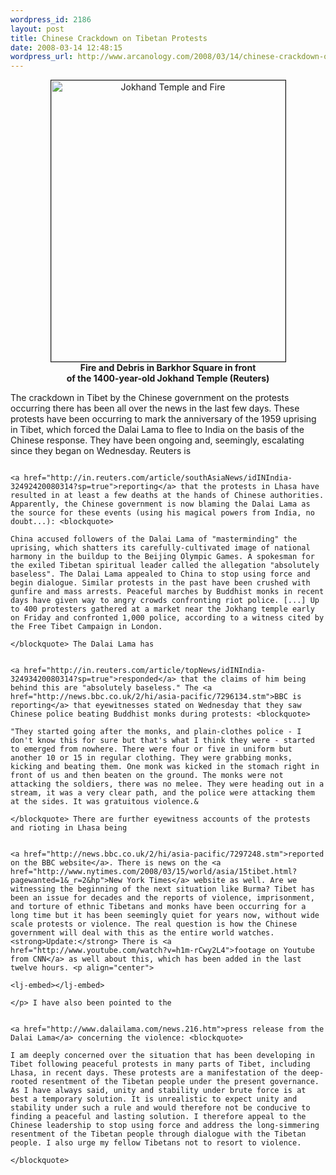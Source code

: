 ```yaml
--- 
wordpress_id: 2186
layout: post
title: Chinese Crackdown on Tibetan Protests
date: 2008-03-14 12:48:15
wordpress_url: http://www.arcanology.com/2008/03/14/chinese-crackdown-on-tibetan-protests/
---
```

<p align="center">
                                                                                                                                                                                                                                                                                                                                                                                                                                                                                                                                                                                                                                                                                                                                                                                                                                                                                                    <a href="http://www.flickr.com/photos/albill/2333851970/" title="Jokhand Temple and Fire by albill, on Flickr"><img src="http://farm3.static.flickr.com/2148/2333851970_94d260b46f_o.jpg" border="1" width="375" height="450" alt="Jokhand Temple and Fire" /><br /></a><strong>Fire and Debris in Barkhor Square in front<br />of the 1400-year-old Jokhand Temple (Reuters)</strong>
                                                                                                                                                                                                                                                                                                                                                                                                                                                                                                                                                                                                                                                                                                                                                                                                                                                                                                  </p> The crackdown in Tibet by the Chinese government on the protests occurring there has been all over the news in the last few days. These protests have been occurring to mark the anniversary of the 1959 uprising in Tibet, which forced the Dalai Lama to flee to India on the basis of the Chinese response. They have been ongoing and, seemingly, escalating since they began on Wednesday. Reuters is 
                                                                                                                                                                                                                                                                                                                                                                                                                                                                                                                                                                                                                                                                                                                                                                                                                                                                                                  
                                                                                                                                                                                                                                                                                                                                                                                                                                                                                                                                                                                                                                                                                                                                                                                                                                                                                                  <a href="http://in.reuters.com/article/southAsiaNews/idINIndia-32492420080314?sp=true">reporting</a> that the protests in Lhasa have resulted in at least a few deaths at the hands of Chinese authorities. Apparently, the Chinese government is now blaming the Dalai Lama as the source for these events (using his magical powers from India, no doubt...): <blockquote>
                                                                                                                                                                                                                                                                                                                                                                                                                                                                                                                                                                                                                                                                                                                                                                                                                                                                                                    China accused followers of the Dalai Lama of "masterminding" the uprising, which shatters its carefully-cultivated image of national harmony in the buildup to the Beijing Olympic Games. A spokesman for the exiled Tibetan spiritual leader called the allegation "absolutely baseless". The Dalai Lama appealed to China to stop using force and begin dialogue. Similar protests in the past have been crushed with gunfire and mass arrests. Peaceful marches by Buddhist monks in recent days have given way to angry crowds confronting riot police. [...] Up to 400 protesters gathered at a market near the Jokhang temple early on Friday and confronted 1,000 police, according to a witness cited by the Free Tibet Campaign in London.
                                                                                                                                                                                                                                                                                                                                                                                                                                                                                                                                                                                                                                                                                                                                                                                                                                                                                                  </blockquote> The Dalai Lama has 
                                                                                                                                                                                                                                                                                                                                                                                                                                                                                                                                                                                                                                                                                                                                                                                                                                                                                                  
                                                                                                                                                                                                                                                                                                                                                                                                                                                                                                                                                                                                                                                                                                                                                                                                                                                                                                  <a href="http://in.reuters.com/article/topNews/idINIndia-32493420080314?sp=true">responded</a> that the claims of him being behind this are "absolutely baseless." The <a href="http://news.bbc.co.uk/2/hi/asia-pacific/7296134.stm">BBC is reporting</a> that eyewitnesses stated on Wednesday that they saw Chinese police beating Buddhist monks during protests: <blockquote>
                                                                                                                                                                                                                                                                                                                                                                                                                                                                                                                                                                                                                                                                                                                                                                                                                                                                                                    "They started going after the monks, and plain-clothes police - I don't know this for sure but that's what I think they were - started to emerged from nowhere. There were four or five in uniform but another 10 or 15 in regular clothing. They were grabbing monks, kicking and beating them. One monk was kicked in the stomach right in front of us and then beaten on the ground. The monks were not attacking the soldiers, there was no melee. They were heading out in a stream, it was a very clear path, and the police were attacking them at the sides. It was gratuitous violence.&
                                                                                                                                                                                                                                                                                                                                                                                                                                                                                                                                                                                                                                                                                                                                                                                                                                                                                                  </blockquote> There are further eyewitness accounts of the protests and rioting in Lhasa being 
                                                                                                                                                                                                                                                                                                                                                                                                                                                                                                                                                                                                                                                                                                                                                                                                                                                                                                  
                                                                                                                                                                                                                                                                                                                                                                                                                                                                                                                                                                                                                                                                                                                                                                                                                                                                                                  <a href="http://news.bbc.co.uk/2/hi/asia-pacific/7297248.stm">reported on the BBC website</a>. There is news on the <a href="http://www.nytimes.com/2008/03/15/world/asia/15tibet.html?pagewanted=1&_r=2&hp">New York Times</a> website as well. Are we witnessing the beginning of the next situation like Burma? Tibet has been an issue for decades and the reports of violence, imprisonment, and torture of ethnic Tibetans and monks have been occurring for a long time but it has been seemingly quiet for years now, without wide scale protests or violence. The real question is how the Chinese government will deal with this as the entire world watches. <strong>Update:</strong> There is <a href="http://www.youtube.com/watch?v=h1m-rCwy2L4">footage on Youtube from CNN</a> as well about this, which has been added in the last twelve hours. <p align="center">
                                                                                                                                                                                                                                                                                                                                                                                                                                                                                                                                                                                                                                                                                                                                                                                                                                                                                                    <lj-embed></lj-embed>
                                                                                                                                                                                                                                                                                                                                                                                                                                                                                                                                                                                                                                                                                                                                                                                                                                                                                                  </p> I have also been pointed to the 
                                                                                                                                                                                                                                                                                                                                                                                                                                                                                                                                                                                                                                                                                                                                                                                                                                                                                                  
                                                                                                                                                                                                                                                                                                                                                                                                                                                                                                                                                                                                                                                                                                                                                                                                                                                                                                  <a href="http://www.dalailama.com/news.216.htm">press release from the Dalai Lama</a> concerning the violence: <blockquote>
                                                                                                                                                                                                                                                                                                                                                                                                                                                                                                                                                                                                                                                                                                                                                                                                                                                                                                    I am deeply concerned over the situation that has been developing in Tibet following peaceful protests in many parts of Tibet, including Lhasa, in recent days. These protests are a manifestation of the deep-rooted resentment of the Tibetan people under the present governance. As I have always said, unity and stability under brute force is at best a temporary solution. It is unrealistic to expect unity and stability under such a rule and would therefore not be conducive to finding a peaceful and lasting solution. I therefore appeal to the Chinese leadership to stop using force and address the long-simmering resentment of the Tibetan people through dialogue with the Tibetan people. I also urge my fellow Tibetans not to resort to violence.
                                                                                                                                                                                                                                                                                                                                                                                                                                                                                                                                                                                                                                                                                                                                                                                                                                                                                                  </blockquote>